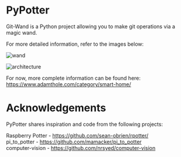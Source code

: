 # PyPotter

Git-Wand is a Python project allowing you to make git operations via a magic wand.

For more detailed information, refer to the images below:

![wand](https://imgur.com/a/6c2JVuQ "wand wiring diagram")

![architecture](https://imgur.com/a/Ze3qyce "software architecture diagram")

For now, more complete information can be found here: https://www.adamthole.com/category/smart-home/

# Acknowledgements
PyPotter shares inspiration and code from the following projects:  

Raspberry Potter - https://github.com/sean-obrien/rpotter/  
pi_to_potter - https://github.com/mamacker/pi_to_potter  
computer-vision - https://github.com/nrsyed/computer-vision  
